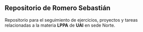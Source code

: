 ## Repositorio de Romero Sebastián

Repositorio para el seguimiento de ejercicios, proyectos y tareas relacionadas a la materia **LPPA** de **UAI** en sede Norte. 
